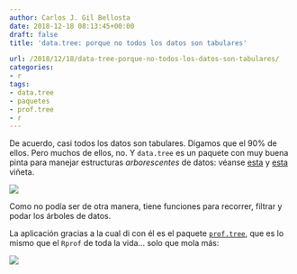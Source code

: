 ```yaml
---
author: Carlos J. Gil Bellosta
date: 2018-12-18 08:13:45+00:00
draft: false
title: 'data.tree: porque no todos los datos son tabulares'

url: /2018/12/18/data-tree-porque-no-todos-los-datos-son-tabulares/
categories:
- r
tags:
- data.tree
- paquetes
- prof.tree
- r
---
```


De acuerdo, casi todos los datos son tabulares. Digamos que el 90% de ellos. Pero muchos de ellos, no. Y `data.tree` es un paquete con muy buena pinta para manejar estructuras _arborescentes_ de datos: véanse [esta](https://cran.r-project.org/web/packages/data.tree/vignettes/applications.html) y [esta](https://cran.r-project.org/web/packages/data.tree/vignettes/data.tree.html) viñeta.

![](/wp-uploads/2018/12/datatree.png)

Como no podía ser de otra manera, tiene funciones para recorrer, filtrar y podar los árboles de datos.

La aplicación gracias a la cual di con él es el paquete [`prof.tree`](http://ipub.com/r-profiling/), que es lo mismo que el `Rprof` de toda la vida... solo que mola más:

![](/wp-uploads/2018/12/rprofile.png)